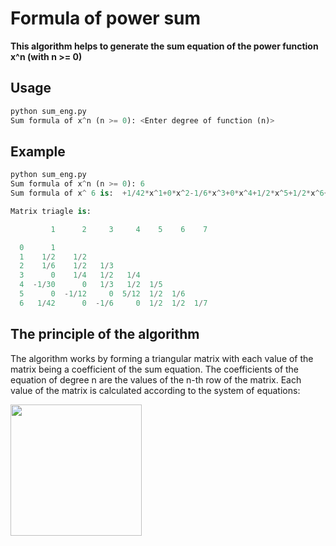 # Formula of power sum 
**This algorithm helps to generate the sum equation of the power function x^n (with n >= 0)**

## Usage
```python
python sum_eng.py
Sum formula of x^n (n >= 0): <Enter degree of function (n)>
```
## Example
```python
python sum_eng.py
Sum formula of x^n (n >= 0): 6
Sum formula of x^ 6 is:  +1/42*x^1+0*x^2-1/6*x^3+0*x^4+1/2*x^5+1/2*x^6+1/7*x^7

Matrix triagle is:

         1      2     3     4    5    6    7

  0      1
  1    1/2    1/2
  2    1/6    1/2   1/3
  3      0    1/4   1/2   1/4
  4  -1/30      0   1/3   1/2  1/5
  5      0  -1/12     0  5/12  1/2  1/6
  6   1/42      0  -1/6     0  1/2  1/2  1/7
```


## The principle of the algorithm
The algorithm works by forming a triangular matrix with each value of the matrix being a coefficient of the sum equation. The coefficients of the equation of degree n are the values of the n-th row of the matrix.
Each value of the matrix is calculated according to the system of equations:

<a href="url"><img src="https://user-images.githubusercontent.com/96680644/177477942-17f6bfe6-edab-4004-a372-496b873bc472.png" align="left" height="210" width="210" ></a>


